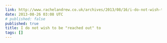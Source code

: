 ```yaml
---
link: http://www.rachelandrew.co.uk/archives/2013/08/16/i-do-not-wish-to-be-reached-out-to/
date: 2013-08-26 03:08 UTC
# published: false
published: true
title: I do not wish to be "reached out" to
tags: []
---
```



